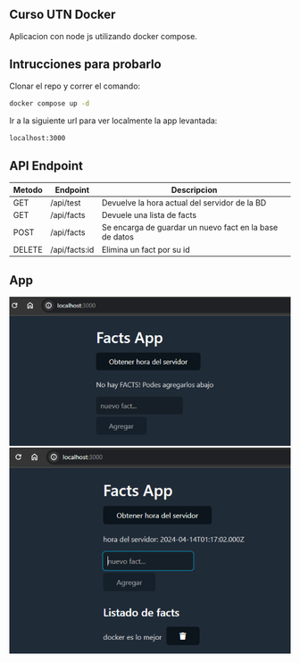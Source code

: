 ## Curso UTN Docker

Aplicacion con node js utilizando docker compose.

## Intrucciones para probarlo
Clonar el repo y correr el comando:

```bash
docker compose up -d
```
Ir a la siguiente url para ver localmente la app levantada: 

```bash
localhost:3000
```

## API Endpoint
| Metodo | Endpoint              | Descripcion   |
| ------ | --------------------- | ------------- |
| GET | /api/test | Devuelve la hora actual del servidor de la BD
| GET | /api/facts | Devuele una lista de facts
| POST | /api/facts | Se encarga de guardar un nuevo fact en la base de datos
| DELETE | /api/facts:id | Elimina un fact por su id

## App
![image](https://github.com/fernandezniko/cursoutn-docker/blob/main/src/static/assets/screen1.png)
![image](https://github.com/fernandezniko/cursoutn-docker/blob/main/src/static/assets/screen2.png)
